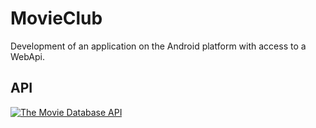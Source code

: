 ﻿# MovieClub
Development of an application on the Android platform with access to a WebApi.


## API
[![The Movie Database API](https://www.themoviedb.org/assets/41bdcf10bbf6f84c0fc73f27b2180b95/images/v4/logos/91x81.png)](https://www.themoviedb.org/documentation/api)